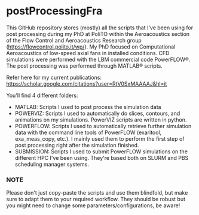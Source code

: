 # postProcessingFra

This GitHub repository stores (mostly) all the scripts that I've been using for post processing during my PhD at PoliTO within the Aeroacoustics section of the Flow Control and Aeroacoustics Research group (https://flowcontrol.polito.it/wp/).
My PhD focused on Computational Aeroacoustics of low-speed axial fans in installed conditions. CFD simulations were performed with the LBM commercial code PowerFLOW®. The post processing was performed through MATLAB® scripts.

Refer here for my current publications: https://scholar.google.com/citations?user=RtV0SxMAAAAJ&hl=it

You'll find 4 different folders:
- MATLAB: Scripts I used to post process the simulation data
- POWERVIZ: Scripts I used to automatically do slices, contours, and animations on my simulations. PowerVIZ scripts are written in python.
- POWERFLOW: Scripts I used to automatically retrieve further simulation data with the command line tools of PowerFLOW (exaritool, exa_meas_copy, etc.). I mainly used them to perform the first step of post processing right after the simulation finished.
- SUBMISSION: Scripts I used to submit PowerFLOW simulations on the different HPC I've been using. They're based both on SLURM and PBS scheduling manager systems.

### NOTE
Please don't just copy-paste the scripts and use them blindfold, but make sure to adapt them to your required workflow. They should be robust but you might need to change some parameters/configurations, be aware!
